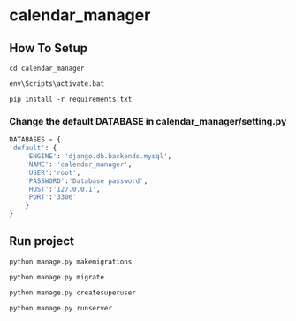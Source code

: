 # calendar_manager

## How To Setup
```
cd calendar_manager
```
```
env\Scripts\activate.bat
```

```
pip install -r requirements.txt
```
### Change the default DATABASE in calendar_manager/setting.py
```python
DATABASES = {
'default': {
    'ENGINE': 'django.db.backends.mysql',
    'NAME': 'calendar_manager',
    'USER':'root',
    'PASSWORD':'Database password',
    'HOST':'127.0.0.1',
    'PORT':'3306'
    }
}
```

## Run project
```
python manage.py makemigrations
```
```
python manage.py migrate
```
```
python manage.py createsuperuser
```
```
python manage.py runserver
```

